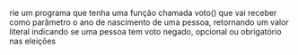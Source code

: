 rie um programa que tenha uma função chamada voto() que vai receber como parâmetro o
ano de nascimento de uma pessoa, retornando um valor literal indicando se uma pessoa tem voto negado, opcional ou obrigatório nas eleições